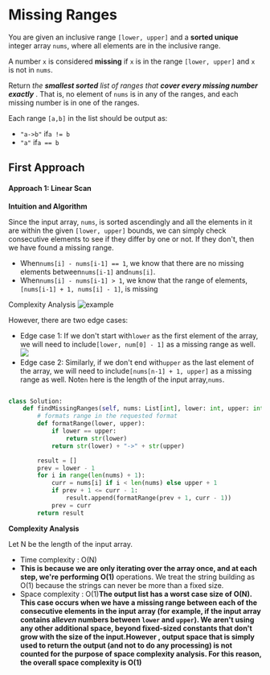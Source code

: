 # Missing Ranges

You are given an inclusive range `[lower, upper]` and a **sorted unique** integer array `nums`, where all elements are in the inclusive range.

A number `x` is considered **missing** if `x` is in the range `[lower, upper]` and `x` is not in `nums`.

Return *the **smallest sorted** list of ranges that **cover every missing number exactly*** . That is, no element of `nums` is in any of the ranges, and each missing number is in one of the ranges.

Each range `[a,b]` in the list should be output as:

* `"a->b"` if`a != b`
* `"a"` if`a == b`

## First Approach

#### Approach 1: Linear Scan

**Intuition and Algorithm**

Since the input array, `nums`, is sorted ascendingly and all the elements in it are within the given `[lower, upper]` bounds, we can simply check consecutive elements to see if they differ by one or not. If they don't, then we have found a missing range.

* When`nums[i] - nums[i-1] == 1`, we know that there are no missing elements between`nums[i-1]` and`nums[i]`.
* When`nums[i] - nums[i-1] > 1`, we know that the range of elements,`[nums[i-1] + 1, nums[i] - 1]`, is missing

Complexity Analysis
![example](https://leetcode.com/problems/missing-ranges/Figures/163/1.png)

However, there are two edge cases:

* Edge case 1: If we don't start with`lower` as the first element of the array, we will need to include`[lower, num[0] - 1]` as a missing range as well.![](https://leetcode.com/problems/missing-ranges/Figures/163/2.png)
* Edge case 2: Similarly, if we don't end with`upper` as the last element of the array, we will need to include`[nums[n-1] + 1, upper]` as a missing range as well. Note`n` here is the length of the input array,`nums`.

```python

class Solution:
    def findMissingRanges(self, nums: List[int], lower: int, upper: int) -> List[str]:
        # formats range in the requested format
        def formatRange(lower, upper):
            if lower == upper:
                return str(lower)
            return str(lower) + "->" + str(upper)

        result = []
        prev = lower - 1
        for i in range(len(nums) + 1):
            curr = nums[i] if i < len(nums) else upper + 1
            if prev + 1 <= curr - 1:
                result.append(formatRange(prev + 1, curr - 1))
            prev = curr
        return result

```


**Complexity Analysis**

Let N be the length of the input array.

* Time complexity : O(N)
* **This is because we are only iterating over the array once, and at each step, we're performing O(1)** operations. We treat the string building as O(1) because the strings can never be more than a fixed size.
* Space complexity : O(1)**The output list has a worst case size of O(N). This case occurs when we have a missing range between each of the consecutive elements in the input array (for example, if the input array contains all*even* numbers between `lower` and `upper`). We aren't using any other additional space, beyond fixed-sized constants that don't grow with the size of the input.**However** , output space that is simply used to return the output (and not to do any processing) is not counted for the purpose of space complexity analysis. For this reason, the overall space complexity is O(1)**
